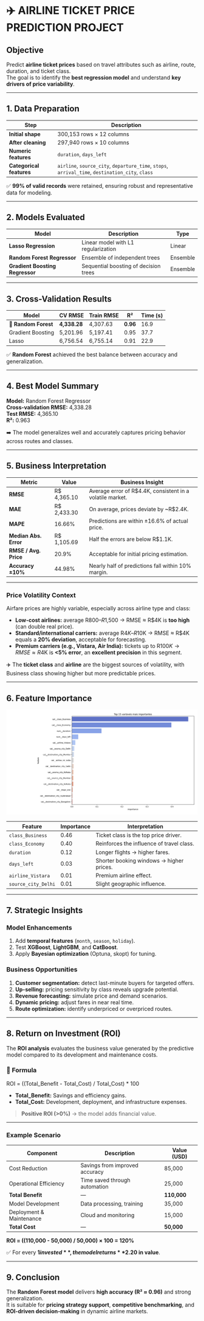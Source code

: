 # ✈️ AIRLINE TICKET PRICE PREDICTION PROJECT

##  Objective
Predict **airline ticket prices** based on travel attributes such as airline, route, duration, and ticket class.  
The goal is to identify the **best regression model** and understand **key drivers of price variability**.

---

##  1. Data Preparation
| Step | Description |
|------|--------------|
| **Initial shape** | 300,153 rows × 12 columns |
| **After cleaning** | 297,940 rows × 10 columns |
| **Numeric features** | `duration`, `days_left` |
| **Categorical features** | `airline`, `source_city`, `departure_time`, `stops`, `arrival_time`, `destination_city`, `class` |

✅ **99% of valid records** were retained, ensuring robust and representative data for modeling.

---

## 2. Models Evaluated
| Model | Description | Type |
|--------|-------------|------|
| **Lasso Regression** | Linear model with L1 regularization | Linear |
| **Random Forest Regressor** | Ensemble of independent trees | Ensemble |
| **Gradient Boosting Regressor** | Sequential boosting of decision trees | Ensemble |

---

##  3. Cross-Validation Results
| Model | CV RMSE | Train RMSE | R² | Time (s) |
|--------|----------|-------------|------|-----------|
| 🥇 **Random Forest** | **4,338.28** | 4,307.63 | **0.96** | 16.9 |
| Gradient Boosting | 5,201.96 | 5,197.41 | 0.95 | 37.7 |
| Lasso | 6,756.54 | 6,755.14 | 0.91 | 22.9 |

✅ **Random Forest** achieved the best balance between accuracy and generalization.

---

##  4. Best Model Summary
**Model:** Random Forest Regressor  
**Cross-validation RMSE:** 4,338.28  
**Test RMSE:** 4,365.10  
**R²:** 0.963  

➡️ The model generalizes well and accurately captures pricing behavior across routes and classes.

---

##  5. Business Interpretation

| Metric | Value | Business Insight |
|---------|--------|-----------------|
| **RMSE** | R$ 4,365.10 | Average error of R$4.4K, consistent in a volatile market. |
| **MAE** | R$ 2,433.30 | On average, prices deviate by ~R$2.4K. |
| **MAPE** | 16.66% | Predictions are within ±16.6% of actual price. |
| **Median Abs. Error** | R$ 1,105.69 | Half the errors are below R$1.1K. |
| **RMSE / Avg. Price** | 20.9% | Acceptable for initial pricing estimation. |
| **Accuracy ±10%** | 44.98% | Nearly half of predictions fall within 10% margin. |

---

###  Price Volatility Context
Airfare prices are highly variable, especially across airline type and class:

- **Low-cost airlines:** average R$800–R$1,500 → RMSE ≈ R$4K is **too high** (can double real price).  
- **Standard/international carriers:** average R$4K–R$10K → RMSE ≈ R$4K equals a **20% deviation**, acceptable for forecasting.  
- **Premium carriers (e.g., Vistara, Air India):** tickets up to R$100K → RMSE ≈ R$4K is **<5% error**, an **excellent precision** in this segment.

✈️ The **ticket class** and **airline** are the biggest sources of volatility, with Business class showing higher but more predictable prices.

---

##  6. Feature Importance
![SHAP Feature Importance](https://raw.githubusercontent.com/danmca19/ML-Flight-Price-Forecasting/main/SHAP.png)
         
| Feature | Importance | Interpretation |
|----------|-------------|----------------|
| `class_Business` | 0.46 | Ticket class is the top price driver. |
| `class_Economy` | 0.40 | Reinforces the influence of travel class. |
| `duration` | 0.12 | Longer flights → higher fares. |
| `days_left` | 0.03 | Shorter booking windows → higher prices. |
| `airline_Vistara` | 0.01 | Premium airline effect. |
| `source_city_Delhi` | 0.01 | Slight geographic influence. |

---

##  7. Strategic Insights
###  Model Enhancements
1. Add **temporal features** (`month`, `season`, `holiday`).
2. Test **XGBoost**, **LightGBM**, and **CatBoost**.
3. Apply **Bayesian optimization** (Optuna, skopt) for tuning.

### Business Opportunities
1. **Customer segmentation:** detect last-minute buyers for targeted offers.  
2. **Up-selling:** pricing sensitivity by class reveals upgrade potential.  
3. **Revenue forecasting:** simulate price and demand scenarios.  
4. **Dynamic pricing:** adjust fares in near real time.  
5. **Route optimization:** identify underpriced or overpriced routes.

---

##  8. Return on Investment (ROI)

The **ROI analysis** evaluates the business value generated by the predictive model compared to its development and maintenance costs.

### 📘 Formula

ROI = ((Total_Benefit - Total_Cost) / Total_Cost) * 100

- **Total_Benefit:** Savings and efficiency gains.  
- **Total_Cost:** Development, deployment, and infrastructure expenses.  

> **Positive ROI (>0%)** → the model adds financial value.

---

###  Example Scenario
| Component | Description | Value (USD) |
|------------|--------------|--------------|
| Cost Reduction | Savings from improved accuracy | 85,000 |
| Operational Efficiency | Time saved through automation | 25,000 |
| **Total Benefit** | — | **110,000** |
| Model Development | Data processing, training | 35,000 |
| Deployment & Maintenance | Cloud and monitoring | 15,000 |
| **Total Cost** | — | **50,000** |

**ROI = ((110,000 - 50,000) / 50,000) × 100 = 120%**

✅ For every **$1 invested**, the model returns **$2.20 in value**.

---

##  9. Conclusion
The **Random Forest model** delivers **high accuracy (R² ≈ 0.96)** and strong generalization.  
It is suitable for **pricing strategy support**, **competitive benchmarking**, and **ROI-driven decision-making** in dynamic airline markets.
